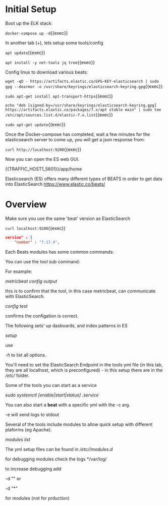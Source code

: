 
# Initial Setup

Boot up the ELK stack:

`docker-compose up -d`{{exec}}

In another tab (+), lets setup some tools/config

`apt update`{{exec}}

`apt install -y net-tools jq tree`{{exec}}

Config linux to download various beats:

`wget -qO - https://artifacts.elastic.co/GPG-KEY-elasticsearch | sudo gpg --dearmor -o /usr/share/keyrings/elasticsearch-keyring.gpg`{{exec}}

`sudo apt-get install apt-transport-https`{{exec}}

`echo "deb [signed-by=/usr/share/keyrings/elasticsearch-keyring.gpg] https://artifacts.elastic.co/packages/7.x/apt stable main" | sudo tee /etc/apt/sources.list.d/elastic-7.x.list`{{exec}}

`sudo apt-get update`{{exec}}



Once the Docker-compose has completed, wait a few minutes for the elasticsearch server to come up, you will get a json response from:

`curl http://localhost:9200`{{exec}}

Now you can open the ES web GUI.



{{TRAFFIC_HOST1_5601}}/app/home



Elasticsearch (ES) offers many different types of BEATS in order to get data into ElasticSearch https://www.elastic.co/beats/

# Overview

Make sure you use the same 'beat' version as ElasticSearch

`curl localhost:9200`{{exec}}

```json
version" : {
    "number" : "7.17.4",
```

Each Beats modules has some common commands:



You can use the tool sub command:

*<toolCmd> <subcmd> <arguments>*

For example:

*metricbeat  config output*

this is to confirm that the tool, in this case metricbeat, can communicate with ElasticSearch.

*<toolCmd> config test*

confirms the configation is correct.

The following sets' up dasboards, and index patterns in ES

*<toolCmd> setup*

use

*<toolCmd> -h* to list all options. 

You'll need to set the ElasticSearch Endpoint in the tools yml file (in this lab, they are all localhost, which is preconfigured) - in this setup there are in the */etc/<toolCmd>* folder.

Some of the tools you can start as a service

*sudo systemctl [enable|start|status] <toolCmd>.service*

You can also start a **beat** with a specific yml with the -c arg.

-e will send logs to stdout

Several of the tools include modules to allow quick setup with different plaforms (eg Apache).

*<toolCmd> modules list*

The yml setup files can be found in */etc/<tool>/modules.d*

for debugging modules  check the logs  */var/log/<moduleName>

to increase debugging add

 -d "<moduleName>"  or 
 
 -d "*" 
 
 for modules (not for prduction)

